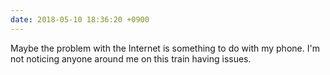 ```yaml
---
date: 2018-05-10 18:36:20 +0900
---
```

Maybe the problem with the Internet is something to do with my phone. I'm not noticing anyone around me on this train having issues.
